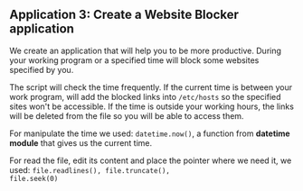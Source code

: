 <h2>Application 3: Create a Website Blocker application </h2>

We create an application that will help you to be more productive. During your working program or a specified time will block some websites specified by you.

The script will check the time frequently. If the current time is between your work program, will add the blocked links into <code>/etc/hosts</code> so the specified sites won't be accessible. If the time is outside your working hours, the links will be deleted from the file so you will be able to access them.

For manipulate the time we used: <code>datetime.now()</code>, a function from <b>datetime module</b> that gives us the current time. 

For read the file, edit its content and place the pointer where we need it, we used:  <code>file.readlines(), file.truncate(),  file.seek(0)</code>
